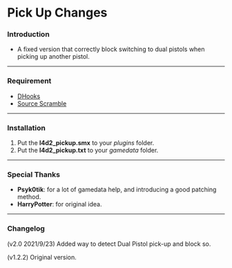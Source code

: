 # Pick Up Changes

### Introduction
- A fixed version that correctly block switching to dual pistols when picking up another pistol.

<hr>

### Requirement
- [DHooks](https://forums.alliedmods.net/showpost.php?p=2588686&postcount=589)
- [Source Scramble](https://forums.alliedmods.net/showthread.php?t=317175)

<hr>

### Installation
1. Put the **l4d2_pickup.smx** to your _plugins_ folder.
2. Put the **l4d2_pickup.txt** to your _gamedata_ folder.

<hr>

### Special Thanks
- **Psyk0tik**: for a lot of gamedata help, and introducing a good patching method.
- **HarryPotter**: for original idea.

<hr>

### Changelog
(v2.0 2021/9/23) Added way to detect Dual Pistol pick-up and block so.

(v1.2.2) Original version.
